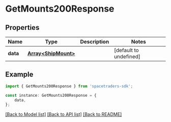 # GetMounts200Response



## Properties

Name | Type | Description | Notes
------------ | ------------- | ------------- | -------------
**data** | [**Array&lt;ShipMount&gt;**](ShipMount.md) |  | [default to undefined]

## Example

```typescript
import { GetMounts200Response } from 'spacetraders-sdk';

const instance: GetMounts200Response = {
    data,
};
```

[[Back to Model list]](../README.md#documentation-for-models) [[Back to API list]](../README.md#documentation-for-api-endpoints) [[Back to README]](../README.md)
